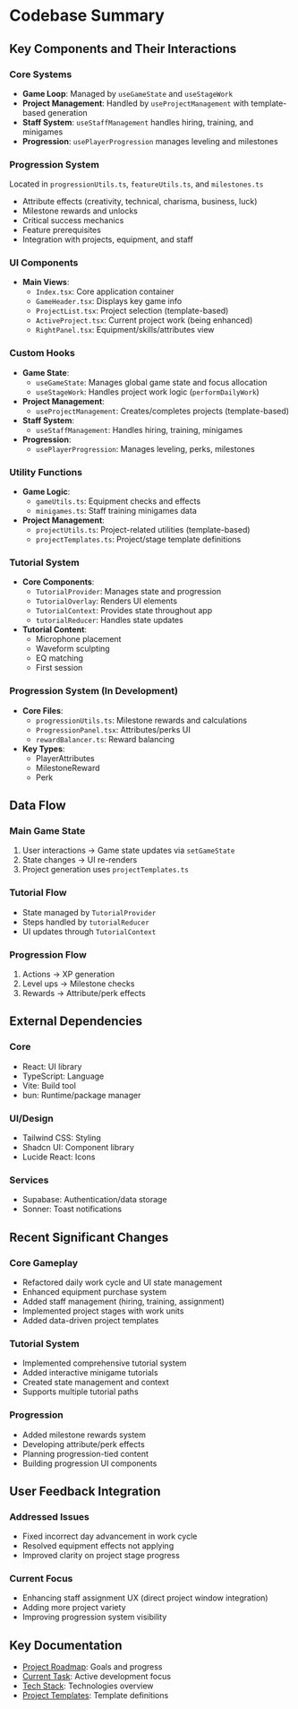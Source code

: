 # Codebase Summary

## Key Components and Their Interactions

### Core Systems
- **Game Loop**: Managed by `useGameState` and `useStageWork`
- **Project Management**: Handled by `useProjectManagement` with template-based generation
- **Staff System**: `useStaffManagement` handles hiring, training, and minigames
- **Progression**: `usePlayerProgression` manages leveling and milestones

### Progression System
Located in `progressionUtils.ts`, `featureUtils.ts`, and `milestones.ts`
- Attribute effects (creativity, technical, charisma, business, luck)
- Milestone rewards and unlocks
- Critical success mechanics
- Feature prerequisites
- Integration with projects, equipment, and staff

### UI Components
- **Main Views**:
  - `Index.tsx`: Core application container
  - `GameHeader.tsx`: Displays key game info
  - `ProjectList.tsx`: Project selection (template-based)
  - `ActiveProject.tsx`: Current project work (being enhanced)
  - `RightPanel.tsx`: Equipment/skills/attributes view
### Custom Hooks
- **Game State**:
  - `useGameState`: Manages global game state and focus allocation
  - `useStageWork`: Handles project work logic (`performDailyWork`)
- **Project Management**:
  - `useProjectManagement`: Creates/completes projects (template-based)
- **Staff System**:
  - `useStaffManagement`: Handles hiring, training, minigames
- **Progression**:
  - `usePlayerProgression`: Manages leveling, perks, milestones
### Utility Functions
- **Game Logic**:
  - `gameUtils.ts`: Equipment checks and effects
  - `minigames.ts`: Staff training minigames data
- **Project Management**:
  - `projectUtils.ts`: Project-related utilities (template-based)
  - `projectTemplates.ts`: Project/stage template definitions

### Tutorial System
- **Core Components**:
  - `TutorialProvider`: Manages state and progression
  - `TutorialOverlay`: Renders UI elements
  - `TutorialContext`: Provides state throughout app
  - `tutorialReducer`: Handles state updates
- **Tutorial Content**:
  - Microphone placement
  - Waveform sculpting
  - EQ matching
  - First session

### Progression System (In Development)
- **Core Files**:
  - `progressionUtils.ts`: Milestone rewards and calculations
  - `ProgressionPanel.tsx`: Attributes/perks UI
  - `rewardBalancer.ts`: Reward balancing
- **Key Types**:
  - PlayerAttributes
  - MilestoneReward
  - Perk

## Data Flow

### Main Game State
1. User interactions → Game state updates via `setGameState`
2. State changes → UI re-renders
3. Project generation uses `projectTemplates.ts`

### Tutorial Flow
- State managed by `TutorialProvider`
- Steps handled by `tutorialReducer`
- UI updates through `TutorialContext`

### Progression Flow
1. Actions → XP generation
2. Level ups → Milestone checks
3. Rewards → Attribute/perk effects

## External Dependencies
### Core
- React: UI library
- TypeScript: Language
- Vite: Build tool
- bun: Runtime/package manager

### UI/Design
- Tailwind CSS: Styling
- Shadcn UI: Component library  
- Lucide React: Icons

### Services
- Supabase: Authentication/data storage
- Sonner: Toast notifications

## Recent Significant Changes

### Core Gameplay
- Refactored daily work cycle and UI state management
- Enhanced equipment purchase system
- Added staff management (hiring, training, assignment)
- Implemented project stages with work units
- Added data-driven project templates

### Tutorial System
- Implemented comprehensive tutorial system
- Added interactive minigame tutorials
- Created state management and context
- Supports multiple tutorial paths

### Progression
- Added milestone rewards system
- Developing attribute/perk effects
- Planning progression-tied content
- Building progression UI components

## User Feedback Integration
### Addressed Issues
- Fixed incorrect day advancement in work cycle
- Resolved equipment effects not applying
- Improved clarity on project stage progress

### Current Focus
- Enhancing staff assignment UX (direct project window integration)
- Adding more project variety
- Improving progression system visibility

## Key Documentation
- [Project Roadmap](cline_docs/projectRoadmap.md): Goals and progress
- [Current Task](cline_docs/currentTask.md): Active development focus
- [Tech Stack](cline_docs/techStack.md): Technologies overview
- [Project Templates](cline_docs/projectTemplates.ts): Template definitions
